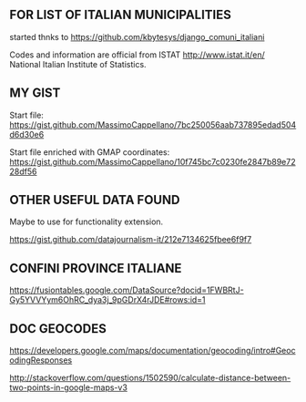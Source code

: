 FOR LIST OF ITALIAN MUNICIPALITIES
----------------------------------

started thnks to https://github.com/kbytesys/django_comuni_italiani

Codes and information are official from ISTAT http://www.istat.it/en/ National Italian Institute of Statistics.

MY GIST
-------

Start file: https://gist.github.com/MassimoCappellano/7bc250056aab737895edad504d6d30e6

Start file enriched with GMAP coordinates: https://gist.github.com/MassimoCappellano/10f745bc7c0230fe2847b89e7228df56

OTHER USEFUL DATA FOUND
-----------------------
Maybe to use for functionality extension.

https://gist.github.com/datajournalism-it/212e7134625fbee6f9f7

CONFINI PROVINCE ITALIANE
-------------------------

https://fusiontables.google.com/DataSource?docid=1FWBRtJ-Gy5YVVYym6OhRC_dya3j_9pGDrX4rJDE#rows:id=1

DOC GEOCODES
------------

https://developers.google.com/maps/documentation/geocoding/intro#GeocodingResponses

http://stackoverflow.com/questions/1502590/calculate-distance-between-two-points-in-google-maps-v3








